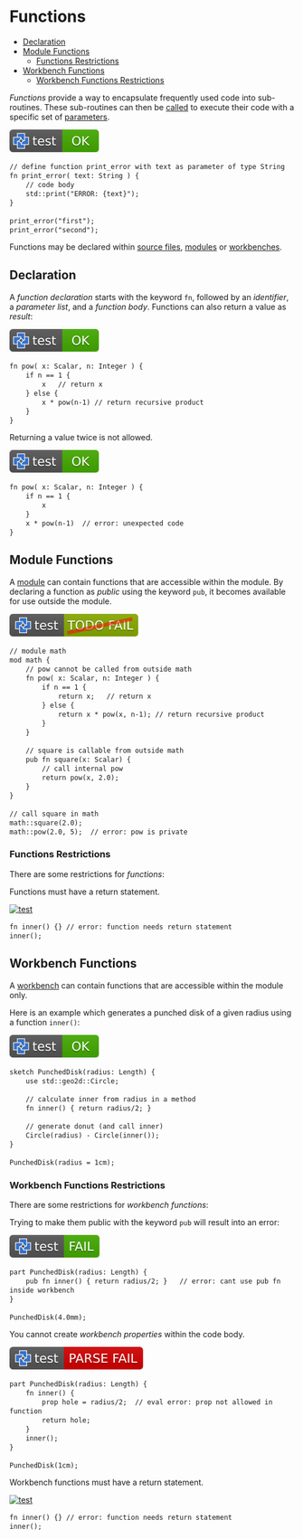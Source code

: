 # **Functions**

- [Declaration](#declaration)
- [Module Functions](#module-functions)
  - [Functions Restrictions](#functions-restrictions)
- [Workbench Functions](#workbench-functions)
  - [Workbench Functions Restrictions](#workbench-functions-restrictions)

*Functions* provide a way to encapsulate frequently used code into sub-routines.
These sub-routines can then be [called](calls.md) to execute their code with a
specific set of [parameters](parameters.md).

[![test](.test/example.svg)](.test/example.log)

```µcad,example
// define function print_error with text as parameter of type String
fn print_error( text: String ) {
    // code body
    std::print("ERROR: {text}");
}

print_error("first");
print_error("second");
```

Functions may be declared within [source files](source_files.md), [modules](modules.md) or [workbenches](workbench.md).

## Declaration

A *function declaration* starts with the keyword `fn`, followed by an *identifier*,
a *parameter list*, and a *function body*.
Functions can also return a value as *result*:

[![test](.test/return.svg)](.test/return.log)

```µcad,return
fn pow( x: Scalar, n: Integer ) {
    if n == 1 {
        x   // return x
    } else {
        x * pow(n-1) // return recursive product
    }
}
```

Returning a value twice is not allowed.

[![test](.test/return_twice.svg)](.test/return_twice.log)

```µcad,return_twice
fn pow( x: Scalar, n: Integer ) {
    if n == 1 {
        x 
    }
    x * pow(n-1)  // error: unexpected code
}
```

## Module Functions

A [module](modules.md) can contain functions that are accessible within the module.
By declaring a function as *public* using the keyword `pub`, it becomes available for
use outside the module.

[![test](.test/mod.svg)](.test/mod.log)

```µcad,mod#fail
// module math
mod math {
    // pow cannot be called from outside math
    fn pow( x: Scalar, n: Integer ) {
        if n == 1 {
            return x;   // return x
        } else {
            return x * pow(x, n-1); // return recursive product
        }
    }

    // square is callable from outside math
    pub fn square(x: Scalar) {
        // call internal pow
        return pow(x, 2.0);
    }
}

// call square in math
math::square(2.0);
math::pow(2.0, 5);  // error: pow is private
```

### Functions Restrictions

There are some restrictions for *functions*:

Functions must have a return statement.

[![test](.test/fn_no_return.svg)](.test/fn_no_return.log)

```µcad,fn_no_return#fail
fn inner() {} // error: function needs return statement
inner();
```

## Workbench Functions

A [workbench](workbench.md) can contain functions that are accessible within the module only.

Here is an example which generates a punched disk of a given radius using a function `inner()`:

[![test](.test/workbench_example.svg)](.test/workbench_example.log)

```µcad,workbench_example
sketch PunchedDisk(radius: Length) {
    use std::geo2d::Circle;

    // calculate inner from radius in a method
    fn inner() { return radius/2; }

    // generate donut (and call inner)
    Circle(radius) - Circle(inner());
}

PunchedDisk(radius = 1cm);
```

### Workbench Functions Restrictions

There are some restrictions for *workbench functions*:

Trying to make them public with the keyword `pub` will result into an error:

[![test](.test/workbench_pub.svg)](.test/workbench_pub.log)

```µcad,workbench_pub#fail
part PunchedDisk(radius: Length) {
    pub fn inner() { return radius/2; }   // error: cant use pub fn inside workbench
}

PunchedDisk(4.0mm);
```

You cannot create *workbench properties* within the code body.

[![test](.test/workbench_fn_prop.svg)](.test/workbench_fn_prop.log)

```µcad,workbench_fn_prop#fail
part PunchedDisk(radius: Length) {
    fn inner() { 
        prop hole = radius/2;  // eval error: prop not allowed in function
        return hole;
    }
    inner();
}

PunchedDisk(1cm);
```

Workbench functions must have a return statement.

[![test](.test/workbench_fn_no_return.svg)](.test/workbench_fn_no_return.log)

```µcad,workbench_fn_no_return#fail
fn inner() {} // error: function needs return statement
inner();
```
